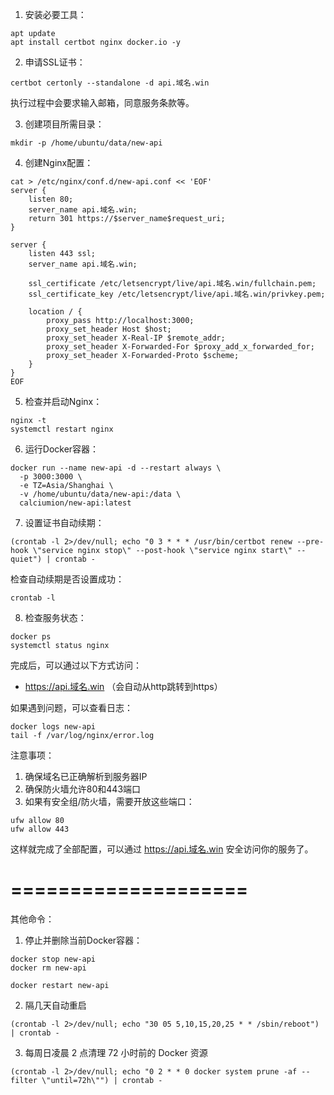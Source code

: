 1. 安装必要工具：
```
apt update
apt install certbot nginx docker.io -y
```

2. 申请SSL证书：
```
certbot certonly --standalone -d api.域名.win
```
执行过程中会要求输入邮箱，同意服务条款等。

3. 创建项目所需目录：
```
mkdir -p /home/ubuntu/data/new-api
```

4. 创建Nginx配置：
```
cat > /etc/nginx/conf.d/new-api.conf << 'EOF'
server {
    listen 80;
    server_name api.域名.win;
    return 301 https://$server_name$request_uri;
}

server {
    listen 443 ssl;
    server_name api.域名.win;

    ssl_certificate /etc/letsencrypt/live/api.域名.win/fullchain.pem;
    ssl_certificate_key /etc/letsencrypt/live/api.域名.win/privkey.pem;

    location / {
        proxy_pass http://localhost:3000;
        proxy_set_header Host $host;
        proxy_set_header X-Real-IP $remote_addr;
        proxy_set_header X-Forwarded-For $proxy_add_x_forwarded_for;
        proxy_set_header X-Forwarded-Proto $scheme;
    }
}
EOF
```

5. 检查并启动Nginx：
```
nginx -t
systemctl restart nginx
```

6. 运行Docker容器：
```
docker run --name new-api -d --restart always \
  -p 3000:3000 \
  -e TZ=Asia/Shanghai \
  -v /home/ubuntu/data/new-api:/data \
  calciumion/new-api:latest
```

7. 设置证书自动续期：
```
(crontab -l 2>/dev/null; echo "0 3 * * * /usr/bin/certbot renew --pre-hook \"service nginx stop\" --post-hook \"service nginx start\" --quiet") | crontab -
```

检查自动续期是否设置成功：
```
crontab -l
```

8. 检查服务状态：
```
docker ps
systemctl status nginx
```

完成后，可以通过以下方式访问：
- https://api.域名.win （会自动从http跳转到https）

如果遇到问题，可以查看日志：
```
docker logs new-api
tail -f /var/log/nginx/error.log
```

注意事项：
1. 确保域名已正确解析到服务器IP
2. 确保防火墙允许80和443端口
3. 如果有安全组/防火墙，需要开放这些端口：
```
ufw allow 80
ufw allow 443
```

这样就完成了全部配置，可以通过 https://api.域名.win 安全访问你的服务了。

====================
====================

其他命令：

1. 停止并删除当前Docker容器：
```
docker stop new-api
docker rm new-api
```
```
docker restart new-api
```

2. 隔几天自动重启
```
(crontab -l 2>/dev/null; echo "30 05 5,10,15,20,25 * * /sbin/reboot") | crontab -
```

3. 每周日凌晨 2 点清理 72 小时前的 Docker 资源
```
(crontab -l 2>/dev/null; echo "0 2 * * 0 docker system prune -af --filter \"until=72h\"") | crontab - 
```
